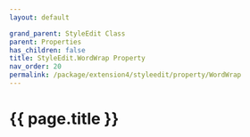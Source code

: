 ```yaml
---
layout: default

grand_parent: StyleEdit Class
parent: Properties
has_children: false
title: StyleEdit.WordWrap Property
nav_order: 20
permalink: /package/extension4/styleedit/property/WordWrap
---
```

# {{ page.title }}